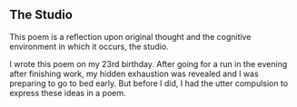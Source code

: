 ## The Studio

This poem is a reflection upon original thought and the cognitive environment in which it occurs, the studio.

I wrote this poem on my 23rd birthday. After going for a run in the evening after finishing work, my hidden exhaustion was revealed and I was preparing to go to bed early. But before I did, I had the utter compulsion to express these ideas in a poem.

